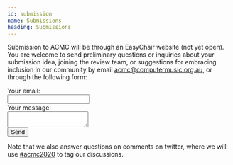 ```yaml
---
id: submission
name: Submissions
heading: Submissions
---
```


<!-- image: "assets/images/lens-soundscapes-1.jpg" -->

Submission to ACMC will be through an EasyChair website (not yet open). You are welcome to send preliminary questions or inquiries about your submission idea, joining the review team, or suggestions for embracing inclusion in our community by email [acmc@computermusic.org.au](acmc@computermusic.org.au), or through the following form:

<form
  action="https://formspree.io/xgevebok"
  method="POST"
>
  <label>
    Your email:<br />
    <input type="text" name="_replyto">
  </label>
  <br />
  <label>
    Your message:<br />
    <textarea name="message"></textarea>
  </label>

  <!-- your other form fields go here -->
  <br />
  <button type="submit">Send</button>
</form>

Note that we also answer questions on comments on twitter, where we will use [#acmc2020]() to tag our discussions.